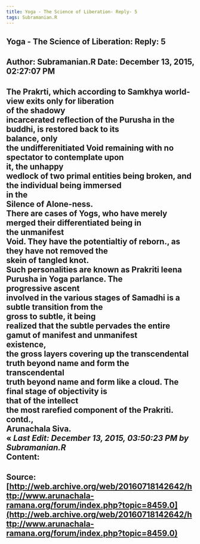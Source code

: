 ```yaml
--- 
title: Yoga - The Science of Liberation- Reply- 5   
tags: Subramanian.R  
---  
```

##  Yoga - The Science of Liberation: Reply: 5  
Author: Subramanian.R       Date: December 13, 2015, 02:27:07 PM  
---  
The Prakrti, which according to Samkhya world-view exits only for liberation  
of the shadowy   
incarcerated reflection of the Purusha in the buddhi, is restored back to its  
balance, only   
the undifferenitiated Void remaining with no spectator to contemplate upon  
it, the unhappy   
wedlock of two primal entities being broken, and the individual being immersed  
in the   
Silence of Alone-ness.   
There are cases of Yogs, who have merely merged their differentiated being in  
the unmanifest   
Void. They have the potentialtiy of reborn., as they have not removed the  
skein of tangled knot.   
Such personalities are known as Prakriti leena Purusha in Yoga parlance. The  
progressive ascent   
involved in the various stages of Samadhi is a subtle transition from the  
gross to subtle, it being   
realized that the subtle pervades the entire gamut of manifest and unmanifest  
existence,   
the gross layers covering up the transcendental truth beyond name and form the  
transcendental   
truth beyond name and form like a cloud. The final stage of objectivity is  
that of the intellect   
the most rarefied component of the Prakriti.   
contd.,   
Arunachala Siva.  
« _Last Edit: December 13, 2015, 03:50:23 PM by Subramanian.R_  
Content:
 ---  
Source:[http://web.archive.org/web/20160718142642/http://www.arunachala-ramana.org/forum/index.php?topic=8459.0](http://web.archive.org/web/20160718142642/http://www.arunachala-ramana.org/forum/index.php?topic=8459.0)   
---  

